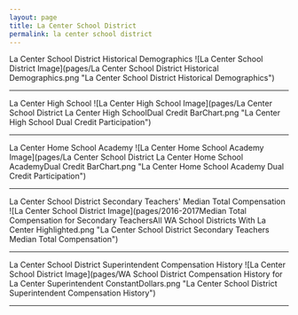 ```yaml
---
layout: page
title: La Center School District
permalink: la center school district
---
```



La Center School District Historical Demographics
![La Center School District Image](pages/La Center School District Historical Demographics.png "La Center School District Historical Demographics")

___

La Center High School
![La Center High School Image](pages/La Center School District La Center High SchoolDual Credit BarChart.png "La Center High School Dual Credit Participation")

___

La Center Home School Academy
![La Center Home School Academy Image](pages/La Center School District La Center Home School AcademyDual Credit BarChart.png "La Center Home School Academy Dual Credit Participation")

___

La Center School District Secondary Teachers' Median Total Compensation
![La Center School District Image](pages/2016-2017Median Total Compensation for Secondary TeachersAll WA School Districts With La Center Highlighted.png "La Center School District Secondary Teachers Median Total Compensation")

___

La Center School District Superintendent Compensation History
![La Center School District Image](pages/WA School District Compensation History for La Center Superintendent ConstantDollars.png "La Center School District Superintendent Compensation History")

___

